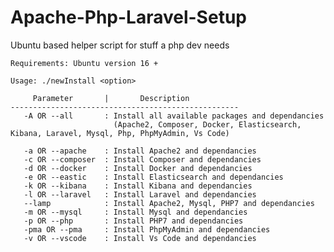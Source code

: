 # Apache-Php-Laravel-Setup
Ubuntu based helper script for stuff a php dev needs

    Requirements: Ubuntu version 16 +

    Usage: ./newInstall <option>

         Parameter       |       Description        
    ---------------------------------------------------
       -A OR --all       : Install all available packages and dependancies
                           (Apache2, Composer, Docker, Elasticsearch, Kibana, Laravel, Mysql, Php, PhpMyAdmin, Vs Code)

       -a OR --apache    : Install Apache2 and dependancies
       -c OR --composer  : Install Composer and dependancies
       -d OR --docker    : Install Docker and dependancies
       -e OR --eastic    : Install Elasticsearch and dependancies
       -k OR --kibana    : Install Kibana and dependancies
       -l OR --laravel   : Install Laravel and dependancies
       --lamp            : Install Apache2, Mysql, PHP7 and dependancies
       -m OR --mysql     : Install Mysql and dependancies
       -p OR --php       : Install PHP7 and dependancies
       -pma OR --pma     : Install PhpMyAdmin and dependancies
       -v OR --vscode    : Install Vs Code and dependancies
